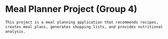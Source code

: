 # Meal Planner Project (Group 4)

```markdown {"id":"01JA621GWWHW3GYSQJS3GBGF9R"}
This project is a meal planning application that recommends recipes,
creates meal plans, generates shopping lists, and provides nutritional
analysis.
```
